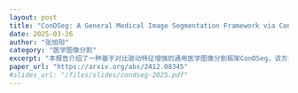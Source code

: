 ```yaml
---
layout: post
title: "ConDSeg: A General Medical Image Segmentation Framework via Contrast-Driven Feature Enhancement"
date: 2025-03-26
author: "张旭阳"
category: "医学图像分割"
excerpt: "本报告介绍了一种基于对比驱动特征增强的通用医学图像分割框架ConDSeg，该方法在多种医学影像模态和分割任务上取得了显著效果。"
paper_url: "https://arxiv.org/abs/2412.08345"
#slides_url: "/files/slides/condseg-2025.pdf"
---
```



